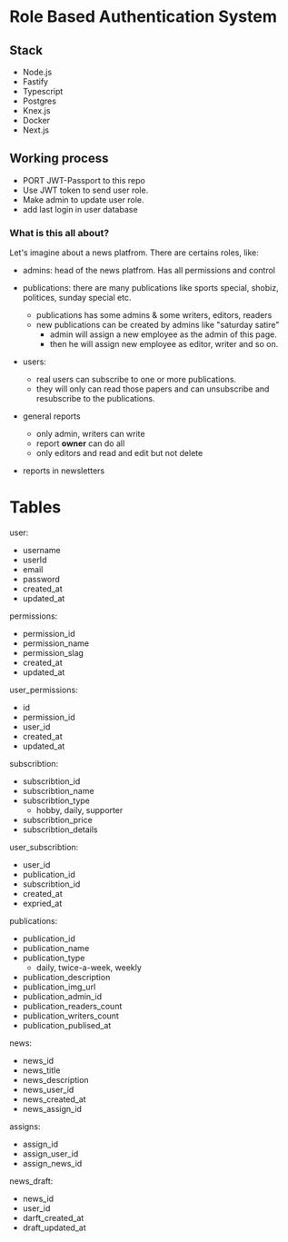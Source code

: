 # Role Based Authentication System

## Stack

- Node.js
- Fastify
- Typescript
- Postgres
- Knex.js
- Docker
- Next.js

## Working process

- PORT JWT-Passport to this repo
- Use JWT token to send user role.
- Make admin to update user role.
- add last login in user database

### What is this all about?

Let's imagine about a news platfrom. There are certains roles, like:

- admins: head of the news platfrom. Has all permissions and control
- publications: there are many publications like sports special, shobiz, politices, sunday special etc.
  - publications has some admins & some writers, editors, readers
  - new publications can be created by admins like "saturday satire"
    - admin will assign a new employee as the admin of this page.
    - then he will assign new employee as editor, writer and so on.

- users:

  - real users can subscribe to one or more publications.
  - they will only can read those papers and can unsubscribe and resubscribe to the publications.

- general reports
  - only admin, writers can write
  - report **owner** can do all
  - only editors and read and edit but not delete
- reports in newsletters

# Tables

user:
- username
- userId
- email
- password
- created_at
- updated_at

permissions:
- permission_id
- permission_name
- permission_slag
- created_at
- updated_at

user_permissions:
- id
- permission_id
- user_id
- created_at
- updated_at
 
subscribtion:

- subscribtion_id
- subscribtion_name
- subscribtion_type
  - hobby, daily, supporter
- subscribtion_price
- subscribtion_details

user_subscribtion:

- user_id
- publication_id
- subscribtion_id
- created_at
- expried_at

publications:
- publication_id
- publication_name
- publication_type
  - daily, twice-a-week, weekly
- publication_description
- publication_img_url
- publication_admin_id
- publication_readers_count
- publication_writers_count
- publication_publised_at

news:
- news_id
- news_title
- news_description
- news_user_id
- news_created_at
- news_assign_id

assigns:
- assign_id
- assign_user_id
- assign_news_id

news_draft:
- news_id
- user_id
- darft_created_at
- draft_updated_at
